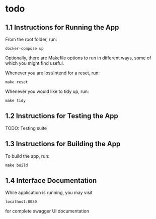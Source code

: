 # todo

## 1.1 Instructions for Running the App

From the root folder, run:
```
docker-compose up
```

Optionally, there are Makefile options to run in different ways, some of which you might find useful.

Whenever you are lost/intend for a reset, run:

```
make reset
```

Whenever you would like to tidy up, run:

```
make tidy
```

## 1.2 Instructions for Testing the App

TODO: Testing suite

## 1.3 Instructions for Building the App

To build the app, run:
```
make build
```

## 1.4 Interface Documentation

While application is running, you may visit

```
localhost:8080
```

for complete swagger UI documentation
